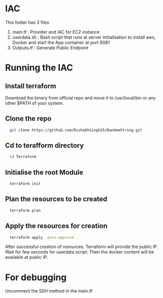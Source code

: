 # IAC 

This folder has 3 files
1.  main.tf : Provider and IAC for EC2 instance
2.  userdata.sh : Bash script that runs at server initialisation to install aws, Docker and start the App container at port 8081
3.  Outputs.tf : Generate Public Endpoint

# Running the IAC

## Install terraform 
Download the binary from official repo and move it to /usr/local/bin or any other $PATH of your system.

## Clone the repo

```bash
  git clone https://github.com/RishabhSingh25/RandomString.git
```

## Cd to terafform directory 
```bash
  cd Terraform
```

## Initialise the root Module 
```bash
  terraform init
```

## Plan the resources to be created 
```bash
  terraform plan
```
## Apply the resources for creation 
```bash
  terraform apply -auto-approve
```
After successful creation of resources. Terraform will provide the public IP. Wait for few seconds for userdata script. Then the docker content will be available at public IP.

# For debugging 

Uncomment the SSH method in the main.tf

